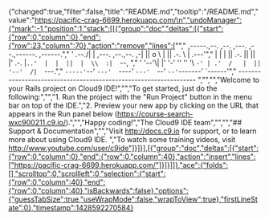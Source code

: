 {"changed":true,"filter":false,"title":"README.md","tooltip":"/README.md","value":"https://pacific-crag-6699.herokuapp.com/\n","undoManager":{"mark":-1,"position":1,"stack":[[{"group":"doc","deltas":[{"start":{"row":0,"column":0},"end":{"row":23,"column":70},"action":"remove","lines":["","     ,-----.,--.                  ,--. ,---.   ,--.,------.  ,------.","    '  .--./|  | ,---. ,--.,--. ,-|  || o   \\  |  ||  .-.  \\ |  .---'","    |  |    |  || .-. ||  ||  |' .-. |`..'  |  |  ||  |  \\  :|  `--, ","    '  '--'\\|  |' '-' ''  ''  '\\ `-' | .'  /   |  ||  '--'  /|  `---.","     `-----'`--' `---'  `----'  `---'  `--'    `--'`-------' `------'","    ----------------------------------------------------------------- ","","","Welcome to your Rails project on Cloud9 IDE!","","To get started, just do the following:","","1. Run the project with the \"Run Project\" button in the menu bar on top of the IDE.","2. Preview your new app by clicking on the URL that appears in the Run panel below (https://course-search-wxc900211.c9.io/).","","Happy coding!","The Cloud9 IDE team","","","## Support & Documentation","","Visit http://docs.c9.io for support, or to learn more about using Cloud9 IDE. ","To watch some training videos, visit http://www.youtube.com/user/c9ide"]}]}],[{"group":"doc","deltas":[{"start":{"row":0,"column":0},"end":{"row":0,"column":40},"action":"insert","lines":["https://pacific-crag-6699.herokuapp.com/"]}]}]]},"ace":{"folds":[],"scrolltop":0,"scrollleft":0,"selection":{"start":{"row":0,"column":40},"end":{"row":0,"column":40},"isBackwards":false},"options":{"guessTabSize":true,"useWrapMode":false,"wrapToView":true},"firstLineState":0},"timestamp":1428592270584}